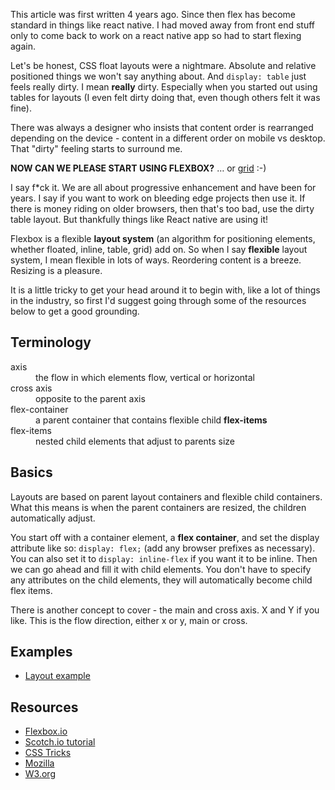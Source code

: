 This article was first written 4 years ago. Since then flex has become standard in things like react native. I had moved away from front end stuff only to come back to work on a react native app so had to start flexing again.

Let's be honest, CSS float layouts were a nightmare. Absolute and relative positioned things we won't say anything about. And ```display: table``` just feels really dirty. I mean **really** dirty. Especially when you started out using tables for layouts (I even felt dirty doing that, even though others felt it was fine).

There was always a designer who insists that content order is rearranged depending on the device - content in a different order on mobile vs desktop. That "dirty" feeling starts to surround me.

**NOW CAN WE PLEASE START USING FLEXBOX?** &hellip; or [grid](http://www.w3.org/TR/2015/WD-css-grid-1-20150917/) :-)

I say f*ck it. We are all about progressive enhancement and have been for years. I say if you want to work on bleeding edge projects then use it. If there is money riding on older browsers, then that's too bad, use the dirty table layout. But thankfully things like React native are using it!

Flexbox is a flexible **layout system** (an algorithm for positioning elements, whether floated, inline, table, grid) add on. So when I say **flexible** layout system, I mean flexible in lots of ways. Reordering content is a breeze. Resizing is a pleasure.

It is a little tricky to get your head around it to begin with, like a lot of things in the industry, so first I'd suggest going through some of the resources below to get a good grounding.

## Terminology

<dl>
  <dt>axis</dt>
  <dd>the flow in which elements flow, vertical or horizontal<dd>
  <dt>cross axis</dt>
  <dd>opposite to the parent axis<dd>
  <dt>flex-container</dt>
  <dd>a parent container that contains flexible child <b>flex-items</b></dd>
  <dt>flex-items</dt>
  <dd>nested child elements that adjust to parents size</dd>
</dl>

## Basics

Layouts are based on parent layout containers and flexible child containers. What this means is when the parent containers are resized, the children automatically adjust.

You start off with a container element, a **flex container**, and set the display attribute like so: ``` display: flex; ``` (add any browser prefixes as necessary). You can also set it to ```display: inline-flex``` if you want it to be inline. Then we can go ahead and fill it with child elements. You don't have to specify any attributes on the child elements, they will automatically become child flex items.

There is another concept to cover - the main and cross axis. X and Y if you like. This is the flow direction, either x or y, main or cross.

## Examples

- [Layout example](./examples/layout/index.html)

## Resources

- [Flexbox.io](http://flexbox.io/)
- [Scotch.io tutorial](https://scotch.io/tutorials/a-visual-guide-to-css3-flexbox-properties)
- [CSS Tricks](https://css-tricks.com/snippets/css/a-guide-to-flexbox/)
- [Mozilla](https://developer.mozilla.org/en-US/docs/Web/Guide/CSS/Flexible_boxes)
- [W3.org](http://www.w3.org/TR/css3-flexbox/)